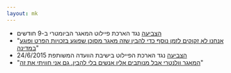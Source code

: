 ```yaml
---
layout: mk
---
```

* <i class="fa fa-bank"></i> [הצביעה](http://www.knesset.gov.il/vote/heb/Vote_Res_Map.asp?vote_id_t=22096) נגד הארכת פיילוט המאגר הביומטרי ב-9 חודשים
* <i class="fa fa-twitter"></i> "[אנחנו לא זקוקים לזמן נוסף כדי להבין שזה מאגר מסוכן שפוגע בזכויות הפרט ופוגע במדינה](https://twitter.com/omerka/status/615605957624659968)"
* <i class="fa fa-bank"></i> [הצביעה](https://no2bio.org/drop-the-pilot/#httpsarchiveisduysvselection-31990-321138) נגד הארכת הפיילוט בישיבת הוועדה המשותפת 24/6/2015
* <i class="fa fa-newspaper-o"></i> "[המאגר וולנטרי אבל מנותבים אליו אנשים בלי להבין. גם אני חוויתי את זה](https://archive.is/duySV#selection-3449.287-3449.357)"

